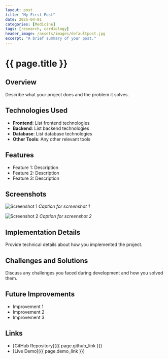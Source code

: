 ```yaml
---
layout: post
title: "My First Post"
date: 2025-04-01
categories: [Medicine]
tags: [research, cardiology]
header_image: /assets/images/defaultpost.jpg
excerpt: "A brief summary of your post."
---
```


# {{ page.title }}

## Overview

Describe what your project does and the problem it solves.

## Technologies Used

- **Frontend**: List frontend technologies
- **Backend**: List backend technologies
- **Database**: List database technologies
- **Other Tools**: Any other relevant tools

## Features

- Feature 1: Description
- Feature 2: Description
- Feature 3: Description

## Screenshots

![Screenshot 1](/assets/images/projects/screenshot1.jpg)
*Caption for screenshot 1*

![Screenshot 2](/assets/images/projects/screenshot2.jpg)
*Caption for screenshot 2*

## Implementation Details

Provide technical details about how you implemented the project.

## Challenges and Solutions

Discuss any challenges you faced during development and how you solved them.

## Future Improvements

- Improvement 1
- Improvement 2
- Improvement 3

## Links

- [GitHub Repository]({{ page.github_link }})
- [Live Demo]({{ page.demo_link }})
